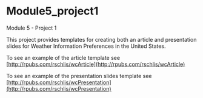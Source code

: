 # Module5_project1
Module 5 - Project 1

This project provides templates for creating both an article and presentation slides for Weather Information Preferences in the United States.

To see an example of the article template see [http://rpubs.com/rschlis/wcArticle](http://rpubs.com/rschlis/wcArticle)

To see an example of the presentation slides template see [http://rpubs.com/rschlis/wcPresentation](http://rpubs.com/rschlis/wcPresentation)